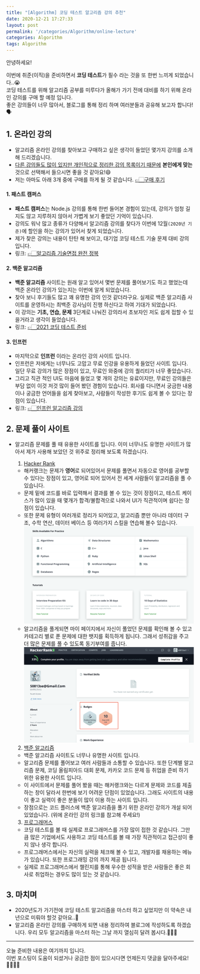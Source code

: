 ```yaml
---
title: "[Algorithm] 코딩 테스트 알고리즘 강의 추천"
date: 2020-12-21 17:27:33
layout: post
permalink: '/categories/Algorithm/online-lecture'
categories: Algorithm
tags: Algorithm
---
```


안녕하세요!

이번에 취준(이직)을 준비하면서 **코딩 테스트**가 필수 라는 것을 또 한번 느끼게 되었습니다..😭  
코딩 테스트를 위해 알고리즘 공부를 미루다가 올해가 가기 전에 대비를 하기 위해 온라인 강의를 구매 할 예정 입니다.  
좋은 강의들이 너무 많아서, 블로그를 통해 정리 하며 여러분들과 공유해 보고자 합니다!🗣  


## 1. 온라인 강의
- 알고리즘 온라인 강의를 찾아보고 구매하고 싶은 생각이 들었던 몇가지 강의를 소개해 드리겠습니다.
- <U>다른 강의들도 많이 있지만 개인적으로 정리한 강의 목록이기 때문에</U> **본인에게 맞는** 것으로 선택해서 들으시면 좋을 것 같아요!😄
- 저는 아마도 아래 3개 중에 구매를 하게 될 것 같습니다. [👉🏻구매 후기](https://shinsangeun.github.io/categories/Algorithm/online-lecture-recommend)


#### 1. 패스트 캠퍼스
- **패스트 캠퍼스**는 Node.js 강의를 통해 한번 들어본 경험이 있는데, 강의가 엄청 길지도 않고 지루하지 않아서 가볍게 보기 좋았던 기억이 있습니다. 
- 강의도 워낙 많고 종류가 다양해서 알고리즘 강의를 찾다가 이번에 12월`(2020년 기준)`에 할인을 하는 강의가 있어서 찾게 되었습니다.
- 제가 찾은 강의는 내용이 탄탄 해 보이고, 대기업 코딩 테스트 기술 문제 대비 강의 입니다.
- 링크: [👉🏻알고리즘 기술면접 완전 정복](https://www.fastcampus.co.kr/dev_online_algo)   


#### 2. 백준 알고리즘
- **백준 알고리즘** 사이트는 원래 알고 있어서 몇번 문제를 풀어보기도 하고 했었는데 백준 온라인 강의가 있는지는 이번에 알게 되었습니다.
- 찾아 보니 후기들도 많고 꽤 유명한 강의 인것 같더라구요. 실제로 백준 알고리즘 사이트를 운영하시는 최백준 강사님이 진행 하신다고 하여 기대가 되었습니다.
- 이 강의는 **기초, 연습, 문제** 3단계로 나눠진 강의라서 초보자인 저도 쉽게 접할 수 있을거라고 생각이 들었습니다.
- 링크: [👉🏻2021 코딩 테스트 준비](https://code.plus/bundle/12)


#### 3. 인프런
- 마지막으로 **인프런** 이라는 온라인 강의 사이트 입니다.
- 인프런은 저에게는 너무나도 고맙고 무료 인강을 유용하게 들었던 사이트 입니다. 일단 무료 강의가 많은 장점이 있고, 무료인 와중에 강의 퀄리티가 너무 좋았습니다. 
- 그리고 직관 적인 UI도 마음에 들었고 몇 개의 강의는 유료이지만, 무료인 강의들은 부담 없이 이것 저것 많이 들어 봤던 경험이 있습니다. 회사를 다니면서 궁금한 내용이나 궁금한 언어들을 쉽게 찾아보고, 사람들이 작성한 후기도 쉽게 볼 수 있다는 장점이 있습니다.
- 링크: [👉🏻인프런 알고리즘 강의](https://www.inflearn.com/courses?s=%EC%95%8C%EA%B3%A0%EB%A6%AC%EC%A6%98)


## 2. 문제 풀이 사이트
- 알고리즘 문제를 풀 때 유용한 사이트를 입니다. 이미 너무나도 유명한 사이트가 많아서 제가 사용해 보았던 것 위주로 정리해 보도록 하겠습니다. 
  
  1. [Hacker Rank](https://www.hackerrank.com/)
    - 해커랭크는 문제가 **영어**로 되어있어서 문제를 풀면서 자동으로 영어를 공부할 수 있다는 장점이 있고, 영어로 되어 있어서 전 세계 사람들이 알고리즘을 풀 수 있습니다. 
    - 문제 밑에 코드를 바로 입력해서 결과를 볼 수 있는 것이 장점이고, 테스트 케이스가 많이 있을 때 몇개가 합격/불합격으로 나와서 UI가 직관적이며 쉽다는 장점이 있습니다.
    - 또한 문제 유형이 여러개로 정리가 되어있고, 알고리즘 뿐만 아니라 데이터 구조, 수학 연산, 데이터 베이스 등 여러가지 스킬을 연습해 볼수 있습니다.
    ![Skill](/assets/images/algorithm/hackerRank_skill.png)
    - 알고리즘을 풀게되면 마이 페이지에서 자신이 풀었던 문제를 확인해 볼 수 있고 카테고리 별로 푼 문제에 대한 뱃지를 획득하게 됩니다. 그래서 성취감을 주고 더 많은 문제를 풀 수 있도록 동기부여를 줍니다.
    ![Mypage](/assets/images/algorithm/hackerRank_Mypage.png)
    
  2. [백준 알고리즘](https://www.acmicpc.net/)
    - 백준 알고리즘 사이트도 너무나 유명한 사이트 입니다.
    - 알고리즘 문제를 풀어보고 여러 사람들과 소통할 수 있습니다. 또한 단계별 알고리즘 문제, 코딩 올림피아드 대회 문제, 카카오 코드 문제 등 취업을 준비 하기 위한 유용한 사이트 입니다.
    - 이 사이트에서 문제를 풀어 봤을 때는 해커랭크와는 다르게 문제와 코드를 제출하는 창이 달라서 한번에 보기 어려운 단점이 있었습니다. 그래도 사이트의 내용이 좋고 실력이 좋은 분들이 많이 이용 하는 사이트 입니다.
    - 장점으로는 코드 플러스에 백준 알고리즘을 풀기 위한 온라인 강의가 개설 되어 있었습니다. (위에 온라인 강의 링크를 참고해 주세요!)
    
  3. [프로그래머스](https://programmers.co.kr/)
    - 코딩 테스트를 볼 때 실제로 프로그래머스를 가장 많이 접한 것 같습니다. 그만큼 많은 기업에서도 사용하고 코딩 테스트를 볼 때 가장 직관적이고 접근성이 좋지 않나 생각 합니다.
    - 프로그래머스에서는 자신의 실력을 체크해 볼 수 있고, 개발자를 채용하는 메뉴가 있습니다. 또한 프로그래밍 강의 까지 제공 됩니다.
    - 실제로 프로그래머스에서 챌린지를 통해 우수한 성적을 받은 사람들은 좋은 회사로 취업하는 경우도 많이 있는 것 같습니다.
    

## 3. 마치며
- 2020년도가 가기전에 코딩 테스트 알고리즘을 마스터 하고 싶었지만 이 약속은 내년으로 미뤄야 할것 같아요..🥺
- 알고리즘 온라인 강의를 구매하게 되면 내용 정리하여 블로그에 작성하도록 하겠습니다. 우리 모두 알고리즘을 마스터 하는 그날 까지 열심히 달려 봅시다.🏃🏻‍♀️ 
 

-----

오늘 준비한 내용은 여기까지 입니다.  
이번 포스팅이 도움이 되셨거나 궁금한 점이 있으시다면 언제든지 댓글을 달아주세요!🙋🏻‍♀️✨   



